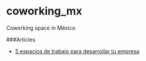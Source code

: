 # coworking_mx
Coworking space in México

###Articles
 - [5 espacios de trabajo para desarrollar tu empresa](http://www.forbes.com.mx/5-espacios-de-trabajo-para-desarrollar-tu-empresa/)
